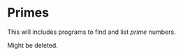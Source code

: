 # Primes
<p> This will includes programs to find and list <em>prime</em> numbers. </p>
<p> Might be deleted. </p>
